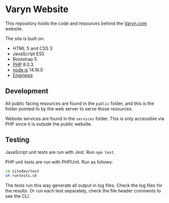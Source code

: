 # Varyn Website

This repository holds the code and resources behind the [Varyn.com](https://varyn.com) website.

The site is built on:

 * HTML 5 and CSS 3
 * JavaScript ES5
 * Bootstrap 5
 * [PHP](https://php.net) 8.0.3
 * [node.js](https://nodejs.org) 14.16.0
 * [Enginesis](https://enginesis.com)

## Development

All public facing resources are found in the `public` folder, and this is the folder pointed to by the web server to serve those resources.

Website services are found in the `services` folder. This is only accessible via PHP since it is outside the public website.

## Testing

JavaScript unit tests are run with Jest. Run `npm test`.

PHP unit tests are run with PHPUnit. Run as follows:

```bash
cd sitedev/test
sh runtests.sh
```

The tests run this way generate all output in log files. Check the log files for the results. Or run each test separately, check the file header comments to see the CLI.
